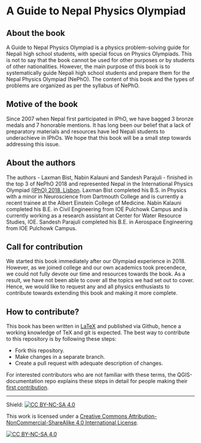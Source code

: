 
# A Guide to Nepal Physics Olympiad

## About the book

A Guide to Nepal Physics Olympiad is a physics problem-solving guide for Nepali high school students, with special focus on Physics Olympiads. This is not to say that the book cannot be used for other purposes or by students of other nationalities. However, the main purpose of this book is to systematically guide Nepali high school students and prepare them for the Nepal Physics Olympiad (NePhO). The content of this book and the types of problems are organized as per the syllabus of NePhO.

## Motive of the book

Since 2007 when Nepal first participated in IPhO, we have bagged 3 bronze medals and 7 honorable mentions. It has long been our belief that a lack of preparatory materials and resources have led Nepali students to underachieve in IPhOs. We hope that this book will be a small step towards addressing this issue.

## About the authors

The authors - Laxman Bist, Nabin Kalauni and Sandesh Parajuli - finished in the top 3 of NePhO 2018 and represented Nepal in the International Physics Olympiad [(IPhO) 2018, Lisbon](http://web.archive.org/web/20230528142145/https://ipho2018.pt/content/delegations/nepal). Laxman Bist completed his B.S. in Physics with a minor in Neuroscience from Dartmouth College and is currently a recent trainee at the Albert Einstein College of Medicine. Nabin Kalauni completed his B.E. in Civil Engineering from IOE Pulchowk Campus and is currently working as a research assistant at Center for Water Resource Studies, IOE. Sandesh Parajuli completed his B.E. in Aerospace Engineering from IOE Pulchowk Campus.

## Call for contribution

We started this book immediately after our Olympiad experience in 2018. However, as we joined college and our own academics took precendece, we could not fully devote our time and resources towards the book. As a result, we have not been able to cover all the topics we had set out to cover. Hence, we would like to request any and all physics enthusiasts to contribute towards extending this book and making it more complete.

## How to contribute?

This book has been written in [LaTeX](https://www.latex-project.org/) and published via Github, hence a working knowledge of TeX and git is expected. The best way to contribute to this repository is by following these steps:

- Fork this repository.
- Make changes in a separate branch.
- Create a pull request with adequate description of changes.

For interested contributors who are not familiar with these terms, the QGIS-documentation repo explains these steps in detail for people making their [first contribution](https://github.com/gitty-coder/QGIS-Documentation/blob/master/docs/documentation_guidelines/first_contribution.rst).

---

Shield: [![CC BY-NC-SA 4.0][cc-by-nc-sa-shield]][cc-by-nc-sa]

This work is licensed under a
[Creative Commons Attribution-NonCommercial-ShareAlike 4.0 International License][cc-by-nc-sa].

[![CC BY-NC-SA 4.0][cc-by-nc-sa-image]][cc-by-nc-sa]

[cc-by-nc-sa]: http://creativecommons.org/licenses/by-nc-sa/4.0/
[cc-by-nc-sa-image]: https://licensebuttons.net/l/by-nc-sa/4.0/88x31.png
[cc-by-nc-sa-shield]: https://img.shields.io/badge/License-CC%20BY--NC--SA%204.0-lightgrey.svg
